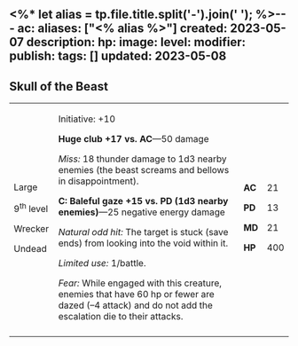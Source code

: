<%* let alias = tp.file.title.split('-').join(' '); %>---
ac: 
aliases: ["<% alias %>"]
created: 2023-05-07
description: 
hp: 
image: 
level: 
modifier: 
publish: 
tags: []
updated: 2023-05-08
---

## Skull of the Beast

<table>
<colgroup>
<col style="width: 16%" />
<col style="width: 71%" />
<col style="width: 5%" />
<col style="width: 6%" />
</colgroup>
<tbody>
<tr class="odd">
<td><p>Large</p>
<p>9<sup>th</sup> level</p>
<p>Wrecker</p>
<p>Undead</p></td>
<td><p>Initiative: +10</p>
<p><strong>Huge club +17 vs. AC</strong>—50 damage</p>
<p><em>Miss:</em> 18 thunder damage to 1d3 nearby enemies (the beast
screams and bellows in disappointment).</p>
<p><strong>C: Baleful gaze +15 vs. PD (1d3 nearby enemies)</strong>—25
negative energy damage</p>
<p><em>Natural odd hit:</em> The target is stuck (save ends) from
looking into the void within it.</p>
<p><em>Limited use:</em> 1/battle.</p>
<p><em>Fear:</em> While engaged with this creature, enemies that have 60
hp or fewer are dazed (–4 attack) and do not add the escalation die to
their attacks.</p></td>
<td><p><strong>AC</strong></p>
<p><strong>PD</strong></p>
<p><strong>MD</strong></p>
<p><strong>HP</strong></p></td>
<td><p>21</p>
<p>13</p>
<p>21</p>
<p>400</p></td>
</tr>
<tr class="even">
<td></td>
<td></td>
<td></td>
<td></td>
</tr>
</tbody>
</table>
